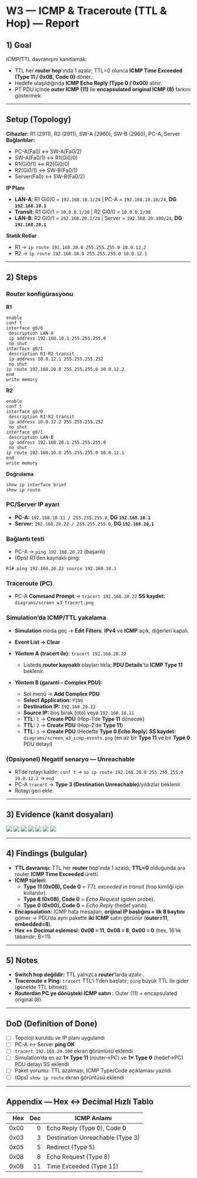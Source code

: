 
# W3 — ICMP & Traceroute (TTL & Hop) — Report

## 1) Goal
ICMP/TTL davranışını kanıtlamak:
- TTL her **router hop**'ında 1 azalır; TTL=0 olunca **ICMP Time Exceeded (Type 11 / 0x0B, Code 0)** döner.
- Hedefe ulaşıldığında **ICMP Echo Reply (Type 0 / 0x00)** alınır.
- PT PDU içinde **outer ICMP (11)** ile **encapsulated original ICMP (8)** farkını göstermek.

---

## Setup (Topology)
**Cihazlar:** R1 (2911), R2 (2911), SW-A (2960), SW-B (2960), PC-A, Server  
**Bağlantılar:**  
- PC-A(Fa0) ↔ SW-A(Fa0/2)  
- SW-A(Fa0/1) ↔ R1(Gi0/0)  
- R1(Gi0/1) ↔ R2(Gi0/0)  
- R2(Gi0/1) ↔ SW-B(Fa0/1)  
- Server(Fa0) ↔ SW-B(Fa0/2)

**IP Planı**
- **LAN-A**: R1 Gi0/0 = `192.168.10.1/24`  | PC-A = `192.168.10.10/24`, **DG `192.168.10.1`**
- **Transit**: R1 Gi0/1 = `10.0.0.1/30` | R2 Gi0/0 = `10.0.0.2/30`
- **LAN-B**: R2 Gi0/1 = `192.168.20.1/24` | Server = `192.168.20.100/24`, **DG `192.168.20.1`**

**Statik Rotlar**
- R1 → `ip route 192.168.20.0 255.255.255.0 10.0.12.2`
- R2 → `ip route 192.168.10.0 255.255.255.0 10.0.12.1`

---

## 2) Steps

### Router konfigürasyonu
**R1**
```text
enable
conf t
interface g0/0
 description LAN-A
 ip address 192.168.10.1 255.255.255.0
 no shut
interface g0/1
 description R1-R2 transit
 ip address 10.0.12.1 255.255.255.252
 no shut
ip route 192.168.20.0 255.255.255.0 10.0.12.2
end
write memory
````

**R2**

```text
enable
conf t
interface g0/0
 description R1-R2 transit
 ip address 10.0.12.2 255.255.255.252
 no shut
interface g0/1
 description LAN-B
 ip address 192.168.20.1 255.255.255.0
 no shut
ip route 192.168.10.0 255.255.255.0 10.0.12.1
end
write memory
```

**Doğrulama**

```text
show ip interface brief
show ip route
```

###  PC/Server IP ayarı

* **PC-A:** `192.168.10.11 / 255.255.255.0`, **DG `192.168.10.1`**
* **Server:** `192.168.20.22 / 255.255.255.0`, **DG `192.168.20.1`**

###  Bağlantı testi

* PC-A → `ping 192.168.20.22` (başarılı)
* (Ops) R1’den kaynaklı ping:

```text
R1# ping 192.168.20.22 source 192.168.10.1
```

### Traceroute (PC)

* PC-A **Command Prompt** → `tracert 192.168.20.22`
  **SS kaydet:** `diagrams/screen_w3_tracert.png`

### Simulation’da ICMP/TTL yakalama

* **Simulation** moda geç → **Edit Filters**: **IPv4** ve **ICMP** açık, diğerleri kapalı.
* **Event List → Clear**
* **Yöntem A (tracert ile):** `tracert 192.168.20.22`

  * Listede **router kaynaklı** olayları tıkla; **PDU Details**’ta **ICMP Type 11** beklenir.
* **Yöntem B (garanti – Complex PDU):**

  * Sol menü → **Add Complex PDU**
  * **Select Application:** `PING`
  * **Destination IP:** `192.168.20.22`
  * **Source IP:** boş bırak (oto) veya `192.168.10.11`
  * **TTL:** `1` → **Create PDU** (Hop-1’de **Type 11** dönecek)
  * **TTL:** `2` → **Create PDU** (Hop-2’de **Type 11**)
  * **TTL:** `3` → **Create PDU** (Hedefte **Type 0 Echo Reply**)
    **SS kaydet:** `diagrams/screen_w3_icmp-events.png` (en az bir **Type 11** ve bir **Type 0** PDU detayı)

### (Opsiyonel) Negatif senaryo — Unreachable

* R1’de rotayı kaldır:
  `conf t` → `no ip route 192.168.20.0 255.255.255.0 10.0.12.2` → `end`
* PC-A `tracert` → **Type 3 (Destination Unreachable)**/yıldızlar beklenir.
* Rotayı geri ekle.

---

## 3) Evidence (kanıt dosyaları)

![](../diagrams/w3-lab2-tracert.png)
![](../diagrams/w3-lab2-ICMP-type8.png)
![](../diagrams/w3-lab2-ICMP-type8-hex.png)
![](../diagrams/w3-lab2-ICMP-type11.png)
![](../diagrams/w3-lab2-ICMP-type11-hex.png)
![](../diagrams/w3-lab2-ICMP-type0.png)
![](../diagrams/w3-lab2-ICMP-type0-hex.png)

---

## 4) Findings (bulgular)

* **TTL davranışı:** TTL her **router** hop’ında 1 azaldı; **TTL=0** olduğunda ara router **ICMP Time Exceeded** üretti.
* **ICMP türleri:**
  * **Type 11 (0x0B), Code 0** = *TTL exceeded in transit* (hop kimliği için kullanılır).
  * **Type 8 (0x08), Code 0** = *Echo Request* (giden probe).
  * **Type 0 (0x00), Code 0** = *Echo Reply* (hedef yanıtı).
* **Encapsulation:** ICMP hata mesajları, **orijinal IP başlığını + ilk 8 baytını** gömer → PDU’da aynı pakette **iki ICMP** satırı görünür (**outer=11**, **embedded=8**).
* **Hex ↔ Decimal eşlemesi:**
  **0x0B ≡ 11**, **0x08 ≡ 8**, **0x00 ≡ 0** (hex, 16’lık tabandır; B=11).

---

## 5) Notes

* **Switch hop değildir:** TTL yalnızca **router**’larda azalır..
* **Traceroute ≠ Ping:** `tracert` TTL’i 1’den başlatır; `ping` büyük TTL ile gider (genelde TTL bitmez).
* **Routerdan PC ye dönüşteki ICMP satırı :** Outer (11) + encapsulated original (8).

---

## DoD (Definition of Done)

* [ ] Topoloji kuruldu ve IP planı uygulandı
* [ ] PC-A ↔ Server **ping OK**
* [ ] `tracert 192.168.20.100` ekran görüntüsü eklendi
* [ ] Simulation’da en az **1× Type 11** (router→PC) ve **1× Type 0** (hedef→PC) PDU detayı SS eklendi
* [ ] Paket yorumu: TTL azalması, ICMP Type/Code açıklaması yazıldı
* [ ] (Ops) `show ip route` ekran görüntüsü eklendi

---

## Appendix — Hex ↔ Decimal Hızlı Tablo

|  Hex | Dec | ICMP Anlamı                      |
| ---: | --: | -------------------------------- |
| 0x00 |   0 | Echo Reply (Type 0), Code 0      |
| 0x03 |   3 | Destination Unreachable (Type 3) |
| 0x05 |   5 | Redirect (Type 5)                |
| 0x08 |   8 | Echo Request (Type 8)            |
| 0x0B |  11 | Time Exceeded (Type 11)          |

```

